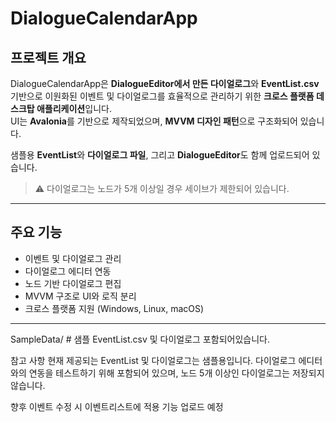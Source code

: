 # DialogueCalendarApp

## 프로젝트 개요
DialogueCalendarApp은 **DialogueEditor에서 만든 다이얼로그**와 **EventList.csv** 기반으로 이원화된 이벤트 및 다이얼로그를 효율적으로 관리하기 위한 **크로스 플랫폼 데스크탑 애플리케이션**입니다.  
UI는 **Avalonia**를 기반으로 제작되었으며, **MVVM 디자인 패턴**으로 구조화되어 있습니다.  

샘플용 **EventList**와 **다이얼로그 파일**, 그리고 **DialogueEditor**도 함께 업로드되어 있습니다.  

> ⚠️ 다이얼로그는 노드가 5개 이상일 경우 세이브가 제한되어 있습니다.  

---

## 주요 기능
- 이벤트 및 다이얼로그 관리
- 다이얼로그 에디터 연동
- 노드 기반 다이얼로그 편집
- MVVM 구조로 UI와 로직 분리
- 크로스 플랫폼 지원 (Windows, Linux, macOS)

---

SampleData/ # 샘플 EventList.csv 및 다이얼로그 포함되어있습니다.

참고 사항
현재 제공되는 EventList 및 다이얼로그는 샘플용입니다. 
다이얼로그 에디터와의 연동을 테스트하기 위해 포함되어 있으며, 노드 5개 이상인 다이얼로그는 저장되지 않습니다.


향후 이벤트 수정 시 이벤트리스트에 적용 기능 업로드 예정
